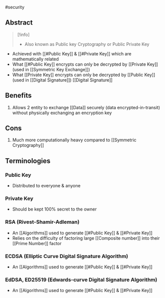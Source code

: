 #security 
## Abstract 
>[!info]
>- Also known as Public key Cryptography or Public Private Key
- Achieved with [[#Public Key]] & [[#Private Key]] which are mathematically related
- What [[#Public Key]] encrypts can only be decrypted by [[Private Key]] (used in [[Symmetric Key Exchange]])
- What [[Private Key]] encrypts can only be decrypted by [[Public Key]] (used in [[Digital Signature]]) [[Digital Signature]]


## Benefits
1) Allows 2 entity to exchange [[Data]] securely (data encrypted-in-transit) without physically exchanging an encryption key

## Cons
1) Much more computationally heavy compared to [[Symmetric Cryptography]]

## Terminologies 
### Public Key
- Distributed to everyone & anyone
### Private Key
- Should be kept 100% secret to the owner

### RSA (Rivest-Shamir-Adleman)
- An [[Algorithms]] used to generate [[#Public Key]] & [[#Private Key]]
- Relies on the difficulty of factoring large [[Composite number]] into their [[Prime Number]] factor
### ECDSA (Elliptic Curve Digital Signature Algorithm)
- An [[Algorithms]] used to generate [[#Public Key]] & [[#Private Key]]
### EdDSA, ED25519 (Edwards-curve Digital Signature Algorithm)
- An [[Algorithms]] used to generate [[#Public Key]] & [[#Private Key]]